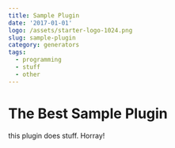 ```yaml
---
title: Sample Plugin
date: '2017-01-01'
logo: /assets/starter-logo-1024.png
slug: sample-plugin
category: generators
tags:
  - programming
  - stuff
  - other
---
```

# The Best Sample Plugin

this plugin does stuff. Horray!
